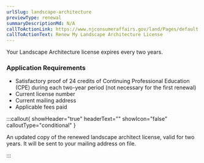 ```yaml
---
urlSlug: landscape-architecture
previewType: renewal
summaryDescriptionMd: N/A
callToActionLink: https://www.njconsumeraffairs.gov/land/Pages/default.aspx
callToActionText: Renew My Landscape Architecture License
---
```

Your Landscape Architecture license expires every two years.

### Application Requirements

* Satisfactory proof of 24 credits of Continuing Professional Education (CPE) during each two-year period (not necessary for the first renewal)
* Current license number
* Current mailing address
* Applicable fees paid

:::callout{ showHeader="true" headerText="" showIcon="false" calloutType="conditional" }

An updated copy of the renewed landscape architect license, valid for two years. It will be sent to your mailing address on file.

:::